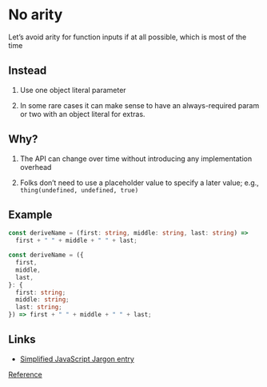 # No arity

Let’s avoid arity for function inputs if at all possible, which is most of the time

## Instead

1. Use one object literal parameter

2. In some rare cases it can make sense to have an always-required param or two with an object literal for extras.

## Why?

1. The API can change over time without introducing any implementation overhead

1. Folks don’t need to use a placeholder value to specify a later value; e.g., `thing(undefined, undefined, true)`

## Example

```ts
const deriveName = (first: string, middle: string, last: string) =>
  first + " " + middle + " " + last;
```

```ts
const deriveName = ({
  first,
  middle,
  last,
}: {
  first: string;
  middle: string;
  last: string;
}) => first + " " + middle + " " + last;
```

## Links

- [Simplified JavaScript Jargon entry](http://jargon.js.org/_glossary/ARITY.md)

[Reference](https://github.com/kirkstrobeck/stash/blob/main/style-guide/no-arity.md)
